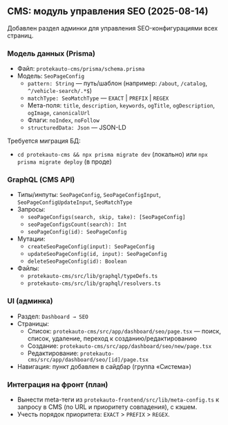 ## CMS: модуль управления SEO (2025-08-14)

Добавлен раздел админки для управления SEO-конфигурациями всех страниц.

### Модель данных (Prisma)
- Файл: `protekauto-cms/prisma/schema.prisma`
- Модель: `SeoPageConfig`
  - `pattern: String` — путь/шаблон (например: `/about`, `/catalog`, `^/vehicle-search/.*$`)
  - `matchType: SeoMatchType` — `EXACT` | `PREFIX` | `REGEX`
  - Мета-поля: `title`, `description`, `keywords`, `ogTitle`, `ogDescription`, `ogImage`, `canonicalUrl`
  - Флаги: `noIndex`, `noFollow`
  - `structuredData: Json` — JSON-LD

Требуется миграция БД:
- `cd protekauto-cms && npx prisma migrate dev` (локально) или `npx prisma migrate deploy` (в проде)

### GraphQL (CMS API)
- Типы/инпуты: `SeoPageConfig`, `SeoPageConfigInput`, `SeoPageConfigUpdateInput`, `SeoMatchType`
- Запросы:
  - `seoPageConfigs(search, skip, take): [SeoPageConfig]`
  - `seoPageConfigsCount(search): Int`
  - `seoPageConfig(id): SeoPageConfig`
- Мутации:
  - `createSeoPageConfig(input): SeoPageConfig`
  - `updateSeoPageConfig(id, input): SeoPageConfig`
  - `deleteSeoPageConfig(id): Boolean`
- Файлы:
  - `protekauto-cms/src/lib/graphql/typeDefs.ts`
  - `protekauto-cms/src/lib/graphql/resolvers.ts`

### UI (админка)
- Раздел: `Dashboard → SEO`
- Страницы:
  - Список: `protekauto-cms/src/app/dashboard/seo/page.tsx` — поиск, список, удаление, переход к созданию/редактированию
  - Создание: `protekauto-cms/src/app/dashboard/seo/new/page.tsx`
  - Редактирование: `protekauto-cms/src/app/dashboard/seo/[id]/page.tsx`
- Навигация: пункт добавлен в сайдбар (группа «Система»)

### Интеграция на фронт (план)
- Вынести meta-теги из `protekauto-frontend/src/lib/meta-config.ts` к запросу в CMS (по URL и приоритету совпадения), с кэшем.
- Учесть порядок приоритета: `EXACT` > `PREFIX` > `REGEX`.
